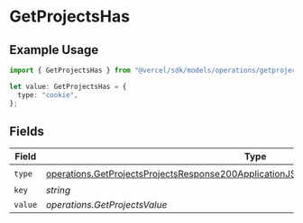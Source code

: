 # GetProjectsHas

## Example Usage

```typescript
import { GetProjectsHas } from "@vercel/sdk/models/operations/getprojects.js";

let value: GetProjectsHas = {
  type: "cookie",
};
```

## Fields

| Field                                                                                                                                                                                                | Type                                                                                                                                                                                                 | Required                                                                                                                                                                                             | Description                                                                                                                                                                                          |
| ---------------------------------------------------------------------------------------------------------------------------------------------------------------------------------------------------- | ---------------------------------------------------------------------------------------------------------------------------------------------------------------------------------------------------- | ---------------------------------------------------------------------------------------------------------------------------------------------------------------------------------------------------- | ---------------------------------------------------------------------------------------------------------------------------------------------------------------------------------------------------- |
| `type`                                                                                                                                                                                               | [operations.GetProjectsProjectsResponse200ApplicationJSONResponseBodyProjectsSecurityType](../../models/operations/getprojectsprojectsresponse200applicationjsonresponsebodyprojectssecuritytype.md) | :heavy_check_mark:                                                                                                                                                                                   | N/A                                                                                                                                                                                                  |
| `key`                                                                                                                                                                                                | *string*                                                                                                                                                                                             | :heavy_minus_sign:                                                                                                                                                                                   | N/A                                                                                                                                                                                                  |
| `value`                                                                                                                                                                                              | *operations.GetProjectsValue*                                                                                                                                                                        | :heavy_minus_sign:                                                                                                                                                                                   | N/A                                                                                                                                                                                                  |